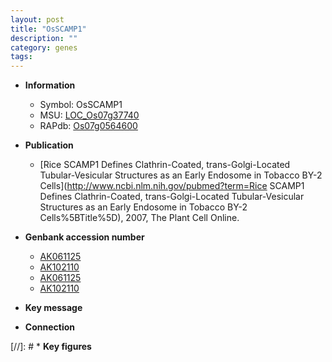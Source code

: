 ```yaml
---
layout: post
title: "OsSCAMP1"
description: ""
category: genes
tags: 
---
```


* **Information**  
    + Symbol: OsSCAMP1  
    + MSU: [LOC_Os07g37740](http://rice.uga.edu/cgi-bin/ORF_infopage.cgi?orf=LOC_Os07g37740)  
    + RAPdb: [Os07g0564600](https://rapdb.dna.affrc.go.jp/locus/?name=Os07g0564600)  

* **Publication**  
    + [Rice SCAMP1 Defines Clathrin-Coated, trans-Golgi-Located Tubular-Vesicular Structures as an Early Endosome in Tobacco BY-2 Cells](http://www.ncbi.nlm.nih.gov/pubmed?term=Rice SCAMP1 Defines Clathrin-Coated, trans-Golgi-Located Tubular-Vesicular Structures as an Early Endosome in Tobacco BY-2 Cells%5BTitle%5D), 2007, The Plant Cell Online.

* **Genbank accession number**  
    + [AK061125](http://www.ncbi.nlm.nih.gov/nuccore/AK061125)
    + [AK102110](http://www.ncbi.nlm.nih.gov/nuccore/AK102110)
    + [AK061125](http://www.ncbi.nlm.nih.gov/nuccore/AK061125)
    + [AK102110](http://www.ncbi.nlm.nih.gov/nuccore/AK102110)

* **Key message**  

* **Connection**  

[//]: # * **Key figures**  


